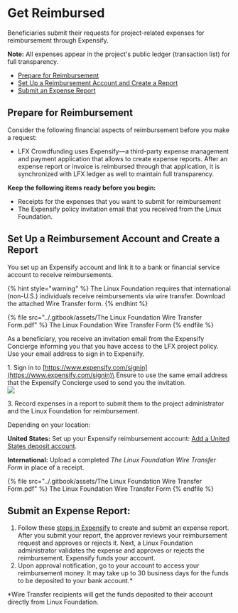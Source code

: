 # Get Reimbursed

Beneficiaries submit their requests for project-related expenses for reimbursement through Expensify.

**Note:** All expenses appear in the project's public ledger (transaction list) for full transparency.

* [Prepare for Reimbursement](get-reimbursed.md#getreimbursed-prepareforreimbursement)
* [Set Up a Reimbursement Account and Create a Report](get-reimbursed.md#getreimbursed-setupareimbursementaccountandcreateareport)
* [Submit an Expense Report](get-reimbursed.md#getreimbursed-submitanexpensereport)

## Prepare for Reimbursement <a href="#getreimbursed-prepareforreimbursement" id="getreimbursed-prepareforreimbursement"></a>

Consider the following financial aspects of reimbursement before you make a request:

* LFX Crowdfunding uses Expensify—a third-party expense management and payment application that allows to create expense reports. After an expense report or invoice is reimbursed through that application, it is synchronized with LFX ledger as well to maintain full transparency.

**Keep the following items ready before you begin:**

* Receipts for the expenses that you want to submit for reimbursement
* The Expensify policy invitation email that you received from the Linux Foundation.

## Set Up a Reimbursement Account and Create a Report <a href="#getreimbursed-setupareimbursementaccountandcreateareport" id="getreimbursed-setupareimbursementaccountandcreateareport"></a>

You set up an Expensify account and link it to a bank or financial service account to receive reimbursements.

{% hint style="warning" %}
The Linux Foundation requires that international (non-U.S.) individuals receive reimbursements via wire transfer. Download the attached Wire Transfer form.
{% endhint %}

{% file src="../.gitbook/assets/The Linux Foundation Wire Transfer Form.pdf" %}
The Linux Foundation Wire Transfer Form
{% endfile %}

As a beneficiary, you receive an invitation email from the Expensify Concierge informing you that you have access to the LFX project policy. Use your email address to sign in to Expensify.

1\. Sign in to [https://www.expensify.com/signin](https://www.expensify.com/signin)\
Ensure to use the same email address that the Expensify Concierge used to send you the invitation.\
![](<../.gitbook/assets/7419228 (2) (2) (2) (2) (1) (1) (1) (1) (1).png>)

3\. Record expenses in a report to submit them to the project administrator and the Linux Foundation for reimbursement.

Depending on your location:

**United States:** Set up your Expensify reimbursement account: [Add a United States deposit account](https://docs.expensify.com/en/articles/2931-add-a-deposit-account-united-states).

**International:** Upload a completed _The Linux Foundation Wire Transfer Form_ in place of a receipt.

{% file src="../.gitbook/assets/The Linux Foundation Wire Transfer Form.pdf" %}
The Linux Foundation Wire Transfer Form
{% endfile %}

## Submit an Expense Report: <a href="#getreimbursed-submitanexpensereport" id="getreimbursed-submitanexpensereport"></a>

1. Follow these [steps in Expensify](https://docs.linuxfoundation.org/lfx/crowdfunding/how-to-create-and-submit-an-expensify-report) to create and submit an expense report.\
   After you submit your report, the approver reviews your reimbursement request and approves or rejects it. Next, a Linux Foundation administrator validates the expense and approves or rejects the reimbursement. Expensify funds your account.
2. Upon approval notification, go to your account to access your reimbursement money. It may take up to 30 business days for the funds to be deposited to your bank account.\*

\*Wire Transfer recipients will get the funds deposited to their account directly from Linux Foundation.
